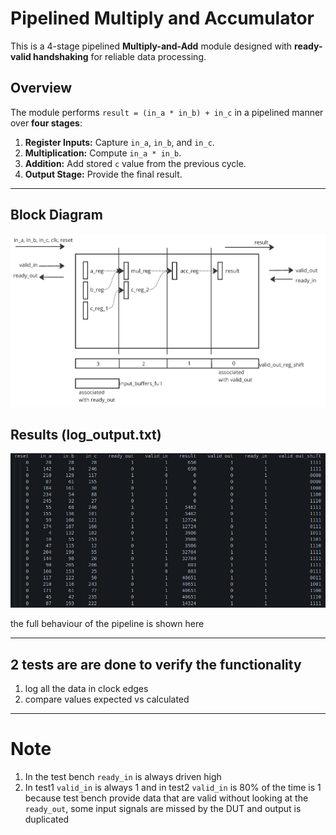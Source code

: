 # Pipelined Multiply and Accumulator

This is a 4-stage pipelined **Multiply-and-Add** module designed with **ready-valid handshaking** for reliable data processing.

## Overview
The module performs `result = (in_a * in_b) + in_c` in a pipelined manner over **four stages**:

1. **Register Inputs:** Capture `in_a`, `in_b`, and `in_c`.
2. **Multiplication:** Compute `in_a * in_b`.
3. **Addition:** Add stored `c` value from the previous cycle.
4. **Output Stage:** Provide the final result.


---

## Block Diagram
![Pipeline Diagram](architecture.png)  

## Results  (log_output.txt)
![Results](results.png) 

the full behaviour of the pipeline is shown here 

---
## 2 tests are are done to verify the functionality
1. log all the data in clock edges
2. compare values expected vs calculated

---
# Note
1. In the test bench `ready_in` is always driven high 
2. In test1 `valid_in` is always 1 and in test2 `valid_in` is 80% of the time is 1 because test bench provide data that are valid without looking at the `ready_out`, some input signals are missed by the DUT and output is duplicated